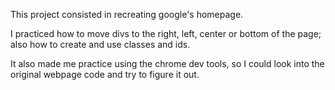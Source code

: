 
This project consisted in recreating google's homepage. 

I practiced how to move divs to the right, left, center or bottom of the page; also how to create and use classes and ids. 

It also made me practice using the chrome dev tools, so I could look into the original webpage code and try to figure it out. 
